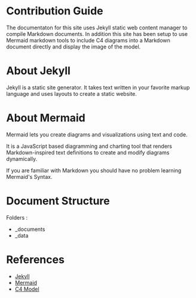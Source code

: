 
# Contribution Guide 

The documentaton for this site uses Jekyll static web content manager
to compile Markdown documents.  In addition this site has been setup
to use Mermaid markdown tools to include C4 diagrams into a Markdown
document directly and display the image of the model.

# About Jekyll

Jekyll is a static site generator. It takes text written in your favorite markup language and uses layouts to create a static website.

# About Mermaid

Mermaid lets you create diagrams and visualizations using text and code.

It is a JavaScript based diagramming and charting tool that renders Markdown-inspired 
text definitions to create and modify diagrams dynamically.

If you are familiar with Markdown you should have no problem learning Mermaid's Syntax.

# Document Structure

Folders :

* _documents 
* _data


# References

* [Jekyll](http://jekyllrb.com/)
* [Mermaid](https://mermaid.js.org/intro/)
* [C4 Model](https://c4model.com/)
